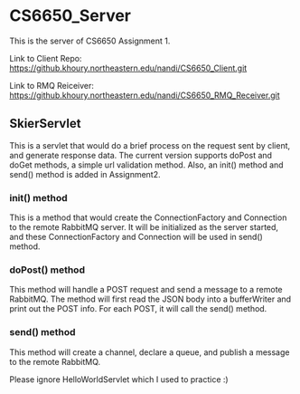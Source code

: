 # CS6650_Server

This is the server of CS6650 Assignment 1.

Link to Client Repo: https://github.khoury.northeastern.edu/nandi/CS6650_Client.git

Link to RMQ Reiceiver: https://github.khoury.northeastern.edu/nandi/CS6650_RMQ_Receiver.git

## SkierServlet
This is a servlet that would do a brief process on the request sent by client, and generate response data. The current version supports doPost and doGet methods, a simple url validation method. Also, an init() method and send() method is added in Assignment2.

### init() method
This is a method that would create the ConnectionFactory and Connection to the remote RabbitMQ server. It will be initialized as the server started, and these ConnectionFactory and Connection will be used in send() method.

### doPost() method
This method will handle a POST request and send a message to a remote RabbitMQ. The method will first read the JSON body into a bufferWriter and print out the POST info. For each POST, it will call the send() method.

### send() method 
This method will create a channel, declare a queue, and publish a message to the remote RabbitMQ. 

Please ignore HelloWorldServlet which I used to practice :)
